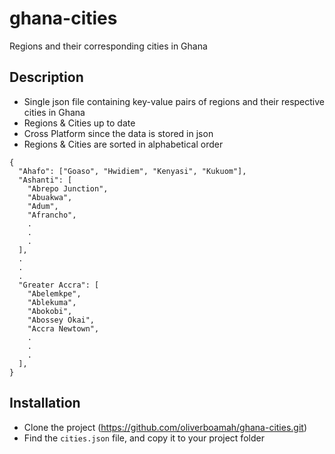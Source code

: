 # ghana-cities
Regions and their corresponding cities in Ghana

## Description
* Single json file containing key-value pairs of regions and their respective cities in Ghana
* Regions & Cities up to date
* Cross Platform since the data is stored in json
* Regions & Cities are sorted in alphabetical order
```
{
  "Ahafo": ["Goaso", "Hwidiem", "Kenyasi", "Kukuom"],
  "Ashanti": [
    "Abrepo Junction",
    "Abuakwa",
    "Adum",
    "Afrancho",
    .
    .
    .
  ],
  .
  .
  .
  "Greater Accra": [
    "Abelemkpe",
    "Ablekuma",
    "Abokobi",
    "Abossey Okai",
    "Accra Newtown",
    .
    .
    .
  ],
}
```

## Installation 
* Clone the project (https://github.com/oliverboamah/ghana-cities.git)
* Find the ```cities.json``` file, and copy it to your project folder
